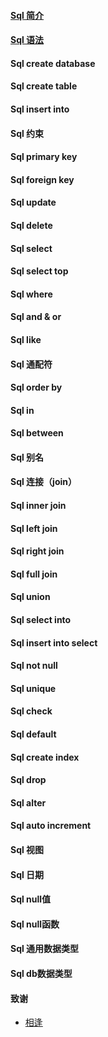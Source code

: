 #### [Sql 简介](/introduction.md)
#### [Sql 语法](/databaseSyntax.md)
#### Sql create database
#### Sql create table
#### Sql insert into
#### Sql 约束
#### Sql primary key
#### Sql foreign key
#### Sql update
#### Sql delete
#### Sql select
#### Sql select top
#### Sql where
#### Sql and & or
#### Sql like
#### Sql 通配符
#### Sql order by
#### Sql in
#### Sql between
#### Sql 别名
#### Sql 连接（join）
#### Sql inner join
#### Sql left join
#### Sql right join
#### Sql full join
#### Sql union
#### Sql select into
#### Sql insert into select
#### Sql not null
#### Sql unique
#### Sql check
#### Sql default
#### Sql create index
#### Sql drop
#### Sql alter
#### Sql auto increment
#### Sql 视图
#### Sql 日期
#### Sql null值
#### Sql null函数
#### Sql 通用数据类型
#### Sql db数据类型



#### 致谢
- [相逢](http://www.xiangjunhong.com)
